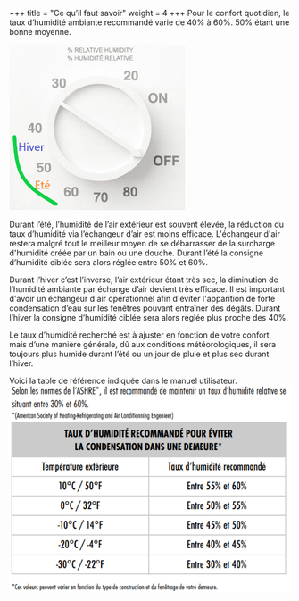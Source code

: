 +++
title = "Ce qu’il faut savoir"
weight = 4
+++
Pour le confort quotidien, le taux d’humidité ambiante recommandé varie de 40% à 60%. 50% étant une bonne moyenne.

![Consigne été vs hiver](./images/consigne_ete_hiver_small.png)

Durant l’été, l’humidité de l’air extérieur est souvent élevée, la réduction du taux d’humidité via l’échangeur d’air est moins efficace. L'échangeur d'air restera malgré tout le meilleur moyen de se débarrasser de la surcharge d'humidité créée par un bain ou une douche.
Durant l’été la consigne d’humidité ciblée sera alors réglée entre 50% et 60%.

Durant l’hiver c’est l’inverse, l’air extérieur étant très sec, la diminution de l’humidité ambiante par échange d’air devient très efficace. Il est important d'avoir un échangeur d'air opérationnel afin d'éviter l'apparition de forte condensation d’eau sur les fenêtres pouvant entraîner des dégâts.
Durant l’hiver la consigne d’humidité ciblée sera alors réglée plus proche des 40%.

Le taux d’humidité recherché est à ajuster en fonction de votre confort, mais d’une manière générale, dû aux conditions météorologiques, il sera toujours plus humide durant l’été ou un jour de pluie et plus sec durant l’hiver.

Voici la table de référence indiquée dans le manuel utilisateur.
![Recommandation consigne](./images/recommandation_consigne.png)
